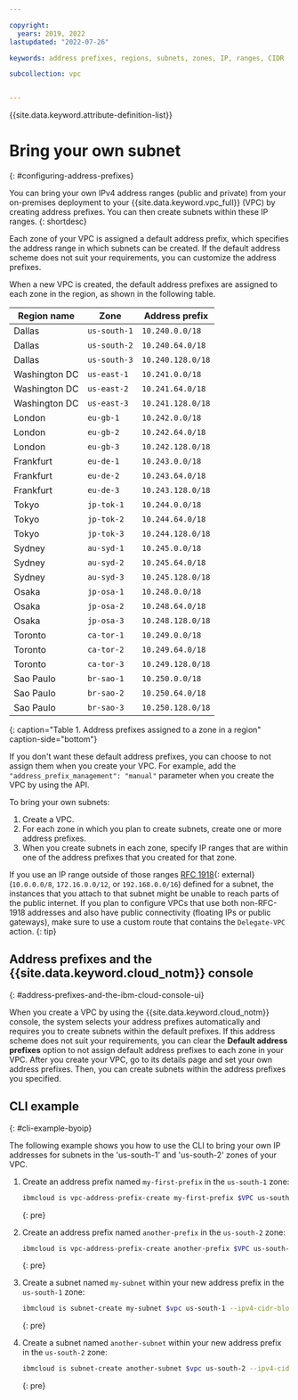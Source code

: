 ```yaml
---

copyright:
  years: 2019, 2022
lastupdated: "2022-07-26"

keywords: address prefixes, regions, subnets, zones, IP, ranges, CIDR

subcollection: vpc


---
```


{{site.data.keyword.attribute-definition-list}}

# Bring your own subnet
{: #configuring-address-prefixes}

You can bring your own IPv4 address ranges (public and private) from your on-premises deployment to your {{site.data.keyword.vpc_full}} (VPC) by creating address prefixes. You can then create subnets within these IP ranges.
{: shortdesc}

Each zone of your VPC is assigned a default address prefix, which specifies the address range in which subnets can be created. If the default address scheme does not suit your requirements, you can customize the address prefixes.

When a new VPC is created, the default address prefixes are assigned to each zone in the region, as shown in the following table.

Region name      |Zone           | Address prefix
-----------------|---------------|---------------
Dallas        |`us-south-1`   | `10.240.0.0/18`
Dallas        |`us-south-2`   | `10.240.64.0/18`
Dallas        |`us-south-3`   | `10.240.128.0/18`
Washington DC |`us-east-1`    | `10.241.0.0/18`
Washington DC |`us-east-2`    | `10.241.64.0/18`
Washington DC |`us-east-3`    | `10.241.128.0/18`
London        |`eu-gb-1`      | `10.242.0.0/18`
London        |`eu-gb-2`      | `10.242.64.0/18`
London        |`eu-gb-3`      | `10.242.128.0/18`
Frankfurt     |`eu-de-1`      | `10.243.0.0/18`
Frankfurt     |`eu-de-2`      | `10.243.64.0/18`
Frankfurt     |`eu-de-3`      | `10.243.128.0/18`
Tokyo         |`jp-tok-1`     | `10.244.0.0/18`
Tokyo         |`jp-tok-2`     | `10.244.64.0/18`
Tokyo         |`jp-tok-3`     | `10.244.128.0/18`
Sydney        |`au-syd-1`     | `10.245.0.0/18`
Sydney        |`au-syd-2`     | `10.245.64.0/18`
Sydney        |`au-syd-3`     | `10.245.128.0/18`
Osaka         |`jp-osa-1`     | `10.248.0.0/18`
Osaka         |`jp-osa-2`     | `10.248.64.0/18`
Osaka         |`jp-osa-3`     | `10.248.128.0/18`
Toronto       |`ca-tor-1`     | `10.249.0.0/18`
Toronto       |`ca-tor-2`     | `10.249.64.0/18`
Toronto       |`ca-tor-3`     | `10.249.128.0/18`
Sao Paulo     |`br-sao-1`     | `10.250.0.0/18`
Sao Paulo     |`br-sao-2`     | `10.250.64.0/18`
Sao Paulo     |`br-sao-3`     | `10.250.128.0/18`
{: caption="Table 1. Address prefixes assigned to a zone in a region" caption-side="bottom"}

If you don't want these default address prefixes, you can choose to not assign them when you create your VPC. For example, add the `"address_prefix_management": "manual"` parameter when you create the VPC by using the API.

To bring your own subnets:

1. Create a VPC.
2. For each zone in which you plan to create subnets, create one or more address prefixes.
3. When you create subnets in each zone, specify IP ranges that are within one of the address prefixes that you created for that zone.

If you use an IP range outside of those ranges [RFC 1918](https://tools.ietf.org/html/rfc1918){: external} (`10.0.0.0/8`, `172.16.0.0/12`, or `192.168.0.0/16`) defined for a subnet, the instances that you attach to that subnet might be unable to reach parts of the public internet. If you plan to configure VPCs that use both non-RFC-1918 addresses and also have public connectivity (floating IPs or public gateways), make sure to use a custom route that contains the `Delegate-VPC` action.
{: tip}

## Address prefixes and the {{site.data.keyword.cloud_notm}} console
{: #address-prefixes-and-the-ibm-cloud-console-ui}

When you create a VPC by using the {{site.data.keyword.cloud_notm}} console, the system selects your address prefixes automatically and requires you to create subnets within the default prefixes. If this address scheme does not suit your requirements, you can clear the **Default address prefixes** option to not assign default address prefixes to each zone in your VPC. After you create your VPC, go to its details page and set your own address prefixes. Then, you can create subnets within the address prefixes you specified.

## CLI example
{: #cli-example-byoip}

The following example shows you how to use the CLI to bring your own IP addresses for subnets in the 'us-south-1' and 'us-south-2' zones of your VPC.

1. Create an address prefix named `my-first-prefix` in the `us-south-1` zone:

   ```sh
   ibmcloud is vpc-address-prefix-create my-first-prefix $VPC us-south-1 172.16.0.0/23
   ```
   {: pre}

1. Create an address prefix named `another-prefix` in the `us-south-2` zone:

   ```sh
   ibmcloud is vpc-address-prefix-create another-prefix $VPC us-south-2 172.16.2.0/23
   ```
   {: pre}

1. Create a subnet named `my-subnet` within your new address prefix in the `us-south-1` zone:

   ```sh
   ibmcloud is subnet-create my-subnet $vpc us-south-1 --ipv4-cidr-block "172.16.0.0/25"
   ```
   {: pre}

1. Create a subnet named `another-subnet` within your new address prefix in the `us-south-2` zone:

   ```sh
   ibmcloud is subnet-create another-subnet $vpc us-south-2 --ipv4-cidr-block "172.16.2.0/25"
   ```
   {: pre}
